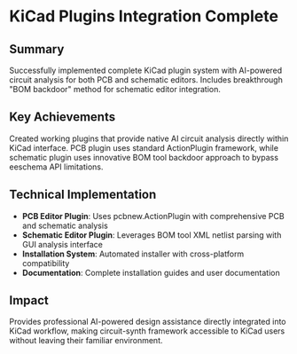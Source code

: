 # KiCad Plugins Integration Complete

## Summary
Successfully implemented complete KiCad plugin system with AI-powered circuit analysis for both PCB and schematic editors. Includes breakthrough "BOM backdoor" method for schematic editor integration.

## Key Achievements
Created working plugins that provide native AI circuit analysis directly within KiCad interface. PCB plugin uses standard ActionPlugin framework, while schematic plugin uses innovative BOM tool backdoor approach to bypass eeschema API limitations.

## Technical Implementation
- **PCB Editor Plugin**: Uses pcbnew.ActionPlugin with comprehensive PCB and schematic analysis
- **Schematic Editor Plugin**: Leverages BOM tool XML netlist parsing with GUI analysis interface  
- **Installation System**: Automated installer with cross-platform compatibility
- **Documentation**: Complete installation guides and user documentation

## Impact
Provides professional AI-powered design assistance directly integrated into KiCad workflow, making circuit-synth framework accessible to KiCad users without leaving their familiar environment.